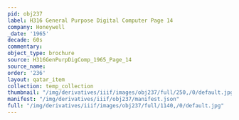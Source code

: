```yaml
---
pid: obj237
label: H316 General Purpose Digital Computer Page 14
company: Honeywell
_date: '1965'
decade: 60s
commentary:
object_type: brochure
source: H316GenPurpDigComp_1965_Page_14
source_name:
order: '236'
layout: qatar_item
collection: temp_collection
thumbnail: "/img/derivatives/iiif/images/obj237/full/250,/0/default.jpg"
manifest: "/img/derivatives/iiif/obj237/manifest.json"
full: "/img/derivatives/iiif/images/obj237/full/1140,/0/default.jpg"
---
```

